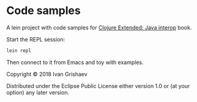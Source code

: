 # Code samples

[book]: https://leanpub.com/clojure-java-interop

A lein project with code samples for [Clojure Extended: Java interop][book] book.

Start the REPL session:

```bash
lein repl
```

Then connect to it from Emacs and toy with examples.

Copyright © 2018 Ivan Grishaev

Distributed under the Eclipse Public License either version 1.0 or (at your option) any later version.
